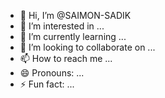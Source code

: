 - 👋 Hi, I’m @SAIMON-SADIK
- 👀 I’m interested in ...
- 🌱 I’m currently learning ...
- 💞️ I’m looking to collaborate on ...
- 📫 How to reach me ...
- 😄 Pronouns: ...
- ⚡ Fun fact: ...

<!---
SAIMON-SADIK/SAIMON-SADIK is a ✨ special ✨ repository because its `README.md` (this file) appears on your GitHub profile.
You can click the Preview link to take a look at your changes.
--->
